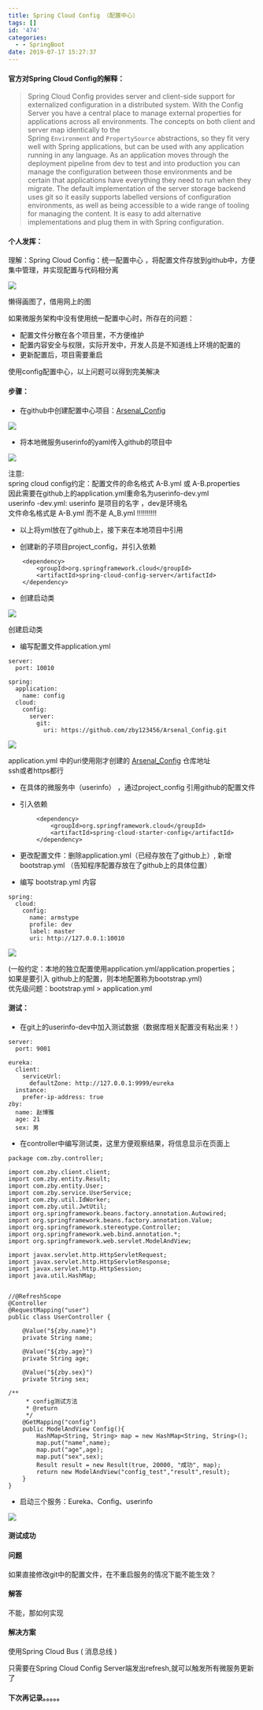 ```yaml
---
title: Spring Cloud Config （配置中心）
tags: []
id: '474'
categories:
  - - SpringBoot
date: 2019-07-17 15:27:37
---
```


#### 官方对Spring Cloud Config的解释：

> Spring Cloud Config provides server and client-side support for externalized configuration in a distributed system. With the Config Server you have a central place to manage external properties for applications across all environments. The concepts on both client and server map identically to the Spring `Environment` and `PropertySource` abstractions, so they fit very well with Spring applications, but can be used with any application running in any language. As an application moves through the deployment pipeline from dev to test and into production you can manage the configuration between those environments and be certain that applications have everything they need to run when they migrate. The default implementation of the server storage backend uses git so it easily supports labelled versions of configuration environments, as well as being accessible to a wide range of tooling for managing the content. It is easy to add alternative implementations and plug them in with Spring configuration.

#### 个人发挥：

理解：Spring Cloud Config：统一配置中心 ，将配置文件存放到github中，方便集中管理，并实现配置与代码相分离

![](https://zby123.club/wp-content/uploads/2019/07/config1-1024x373.png)

懒得画图了，借用网上的图

如果微服务架构中没有使用统一配置中心时，所存在的问题：

*   配置文件分散在各个项目里，不方便维护
*   配置内容安全与权限，实际开发中，开发人员是不知道线上环境的配置的
*   更新配置后，项目需要重启

使用config配置中心，以上问题可以得到完美解决

#### 步骤：

*   在github中创建配置中心项目：[Arsenal\_Config](https://github.com/zby123456/Arsenal_Config)

![](https://zby123.club/wp-content/uploads/2019/07/config2-1024x269.png)

*   将本地微服务userinfo的yaml传入github的项目中

![](https://zby123.club/wp-content/uploads/2019/07/config3-1024x148.png)

注意:  
spring cloud config约定：配置文件的命名格式 A-B.yml 或 A-B.properties  
因此需要在github上的application.yml重命名为userinfo-dev.yml  
userinfo -dev.yml: userinfo 是项目的名字 ，dev是环境名  
文件命名格式是 A-B.yml 而不是 A\_B.yml !!!!!!!!!!

*   以上将yml放在了github上，接下来在本地项目中引用

*   创建新的子项目project\_config，并引入依赖

```
    <dependency>
        <groupId>org.springframework.cloud</groupId>
        <artifactId>spring-cloud-config-server</artifactId>
    </dependency>
```

*   创建启动类

![](https://zby123.club/wp-content/uploads/2019/07/config4-1024x519.png)

创建启动类

*   编写配置文件application.yml

```
server:
  port: 10010

spring:
  application:
    name: config
  cloud:
    config:
      server:
        git:
          uri: https://github.com/zby123456/Arsenal_Config.git
```

![](https://zby123.club/wp-content/uploads/2019/07/config5-1024x437.png)

application.yml 中的uri使用刚才创建的 [Arsenal\_Config](https://github.com/zby123456/Arsenal_Config) 仓库地址  
ssh或者https都行

*   在具体的微服务中（userinfo） ，通过project\_config 引用github的配置文件

*   引入依赖

```
        <dependency>
            <groupId>org.springframework.cloud</groupId>
            <artifactId>spring-cloud-starter-config</artifactId>
        </dependency>
```

*   更改配置文件：删除application.yml（已经存放在了github上）, 新增bootstrap.yml （告知程序配置存放在了github上的具体位置）

*   编写 bootstrap.yml 内容

```
spring:
  cloud:
    config:
      name: armstype
      profile: dev
      label: master
      uri: http://127.0.0.1:10010
```

![](https://zby123.club/wp-content/uploads/2019/07/config6-1024x309.png)

(一般约定：本地的独立配置使用application.yml/application.properties；  
如果是要引入 github上的配置，则本地配置称为bootstrap.yml)  
优先级问题：bootstrap.yml > application.yml

#### 测试：

*   在git上的userinfo-dev中加入测试数据（数据库相关配置没有粘出来！）

```
server:
  port: 9001

eureka:
  client:
    serviceUrl:
      defaultZone: http://127.0.0.1:9999/eureka
  instance:
    prefer-ip-address: true
zby:
  name: 赵博雅
  age: 21
  sex: 男
```

*   在controller中编写测试类，这里方便观察结果，将信息显示在页面上

```
package com.zby.controller;

import com.zby.client.client;
import com.zby.entity.Result;
import com.zby.entity.User;
import com.zby.service.UserService;
import com.zby.util.IdWorker;
import com.zby.util.JwtUtil;
import org.springframework.beans.factory.annotation.Autowired;
import org.springframework.beans.factory.annotation.Value;
import org.springframework.stereotype.Controller;
import org.springframework.web.bind.annotation.*;
import org.springframework.web.servlet.ModelAndView;

import javax.servlet.http.HttpServletRequest;
import javax.servlet.http.HttpServletResponse;
import javax.servlet.http.HttpSession;
import java.util.HashMap;


//@RefreshScope
@Controller
@RequestMapping("user")
public class UserController {

    @Value("${zby.name}")
    private String name;

    @Value("${zby.age}")
    private String age;

    @Value("${zby.sex}")
    private String sex;

/**
     * config测试方法
     * @return
     */
    @GetMapping("config")
    public ModelAndView Config(){
        HashMap<String, String> map = new HashMap<String, String>();
        map.put("name",name);
        map.put("age",age);
        map.put("sex",sex);
        Result result = new Result(true, 20000, "成功", map);
        return new ModelAndView("config_test","result",result);
    }
}
```

*   启动三个服务：Eureka、Config、userinfo

![](https://zby123.club/wp-content/uploads/2019/07/config7-1024x186.png)

#### 测试成功

#### 问题

如果直接修改git中的配置文件，在不重启服务的情况下能不能生效？

#### 解答

不能，那如何实现

#### 解决方案

使用Spring Cloud Bus ( 消息总线 )

只需要在Spring Cloud Config Server端发出refresh,就可以触发所有微服务更新了

#### 下次再记录。。。。。